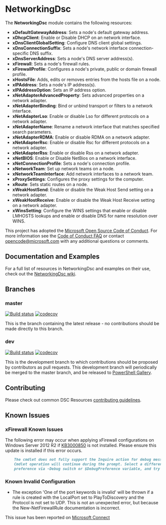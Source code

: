 # NetworkingDsc

The **NetworkingDsc** module contains the following resources:

- **xDefaultGatewayAddress**: Sets a node's default gateway address.
- **xDhcpClient**: Enable or Disable DHCP on an network interface.
- **xDnsClientGlobalSetting**: Configure DNS client global settings.
- **xDnsConnectionSuffix**: Sets a node's network interface
    connection-specific DNS suffix.
- **xDnsServerAddress**: Sets a node's DNS server address(s).
- **xFirewall**: Sets a node's firewall rules.
- **xFirewallProfile**: Configures a node's private, public or domain firewall profile.
- **xHostsFile**: Adds, edits or removes entries from the hosts file on a node.
- **xIPAddress**: Sets a node's IP address(s).
- **xIPAddressOption**: Sets an IP address option.
- **xNetAdapterAdvancedProperty**: Sets advanced properties on a network adapter.
- **xNetAdapterBinding**: Bind or unbind transport or filters to a network interface.
- **xNetAdapterLso**: Enable or disable Lso for different protocols
    on a network adapter.
- **xNetAdapterName**: Rename a network interface that matches specified search parameters.
- **xNetAdapterRDMA**: Enable or disable RDMA on a network adapter.
- **xNetAdapterRsc**: Enable or disable Rsc for different protocols
    on a network adapter.
- **xNetAdapterRss**: Enable or disable Rss on a network adapter.
- **xNetBIOS**: Enable or Disable NetBios on a network interface.
- **xNetConnectionProfile**: Sets a node's connection profile.
- **xNetworkTeam**: Set up network teams on a node.
- **xNetworkTeamInterface**: Add network interfaces to a network team.
- **xProxySettings**: Configures the proxy settings for the computer.
- **xRoute**: Sets static routes on a node.
- **xWeakHostSend**: Enable or disable the Weak Host Send setting on a network adapter.
- **xWeakHostReceive**: Enable or disable the Weak Host Receive setting
    on a network adapter.
- **xWinsSetting**: Configure the WINS settings that enable or disable LMHOSTS lookups
  and enable or disable DNS for name resolution over WINS.

This project has adopted the [Microsoft Open Source Code of Conduct](https://opensource.microsoft.com/codeofconduct/).
For more information see the [Code of Conduct FAQ](https://opensource.microsoft.com/codeofconduct/faq/)
or contact [opencode@microsoft.com](mailto:opencode@microsoft.com) with any
additional questions or comments.

## Documentation and Examples

For a full list of resources in NetworkingDsc and examples on their use, check out
the [NetworkingDsc wiki](https://github.com/PowerShell/NetworkingDsc/wiki).

## Branches

### master

[![Build status](https://ci.appveyor.com/api/projects/status/obmudad7gy8usbx2/branch/master?svg=true)](https://ci.appveyor.com/project/PowerShell/NetworkingDsc/branch/master)
[![codecov](https://codecov.io/gh/PowerShell/NetworkingDsc/branch/master/graph/badge.svg)](https://codecov.io/gh/PowerShell/NetworkingDsc/branch/master)

This is the branch containing the latest release - no contributions should be made
directly to this branch.

### dev

[![Build status](https://ci.appveyor.com/api/projects/status/obmudad7gy8usbx2/branch/dev?svg=true)](https://ci.appveyor.com/project/PowerShell/NetworkingDsc/branch/dev)
[![codecov](https://codecov.io/gh/PowerShell/NetworkingDsc/branch/dev/graph/badge.svg)](https://codecov.io/gh/PowerShell/NetworkingDsc/branch/dev)

This is the development branch to which contributions should be proposed by contributors
as pull requests. This development branch will periodically be merged to the master
branch, and be released to [PowerShell Gallery](https://www.powershellgallery.com/).

## Contributing

Please check out common DSC Resources [contributing guidelines](https://github.com/PowerShell/DscResource.Kit/blob/master/CONTRIBUTING.md).

## Known Issues

### xFirewall Known Issues

The following error may occur when applying xFirewall configurations on Windows
Server 2012 R2 if [KB3000850](https://support.microsoft.com/en-us/kb/3000850) is
not installed. Please ensure this update is installed if this error occurs.

````markdown
    The cmdlet does not fully support the Inquire action for debug messages.
    Cmdlet operation will continue during the prompt. Select a different action
    preference via -Debug switch or $DebugPreference variable, and try again.
````

### Known Invalid Configuration

- The exception 'One of the port keywords is invalid' will be thrown if a rule
    is created with the LocalPort set to PlayToDiscovery and the Protocol is not
    set to UDP. This is not an unexpected error, but because the
    New-NetFirewallRule documentation is incorrect.

This issue has been reported on [Microsoft Connect](https://connect.microsoft.com/PowerShell/feedbackdetail/view/1974268/new-set-netfirewallrule-cmdlet-localport-parameter-documentation-is-incorrect-for-playtodiscovery)
